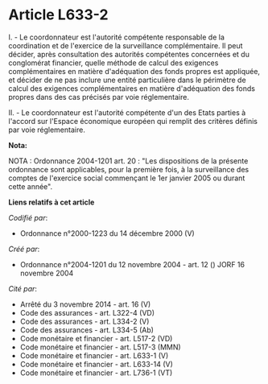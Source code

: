 # Article L633-2

I. - Le coordonnateur est l'autorité compétente responsable de la coordination et de l'exercice de la surveillance
complémentaire. Il peut décider, après consultation des autorités compétentes concernées et du conglomérat financier, quelle
méthode de calcul des exigences complémentaires en matière d'adéquation des fonds propres est appliquée, et décider de ne pas
inclure une entité particulière dans le périmètre de calcul des exigences complémentaires en matière d'adéquation des fonds
propres dans des cas précisés par voie réglementaire.

II. - Le coordonnateur est l'autorité compétente d'un des Etats parties à l'accord sur l'Espace économique européen qui
remplit des critères définis par voie réglementaire.

**Nota:**

NOTA : Ordonnance 2004-1201 art. 20 : "Les dispositions de la présente ordonnance sont applicables, pour la première fois, à
la surveillance des comptes de l'exercice social commençant le 1er janvier 2005 ou durant cette année".

**Liens relatifs à cet article**

_Codifié par_:

  - Ordonnance n°2000-1223 du 14 décembre 2000 (V)

_Créé par_:

  - Ordonnance n°2004-1201 du 12 novembre 2004 - art. 12 () JORF 16 novembre 2004

_Cité par_:

  - Arrêté du 3 novembre 2014 - art. 16 (V)
  - Code des assurances - art. L322-4 (VD)
  - Code des assurances - art. L334-2 (V)
  - Code des assurances - art. L334-5 (Ab)
  - Code monétaire et financier - art. L517-2 (VD)
  - Code monétaire et financier - art. L517-3 (MMN)
  - Code monétaire et financier - art. L633-1 (V)
  - Code monétaire et financier - art. L633-14 (V)
  - Code monétaire et financier - art. L736-1 (VT)
